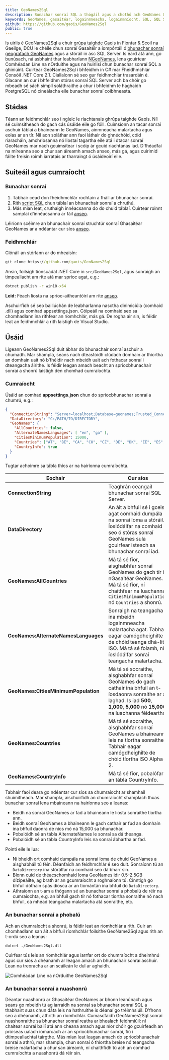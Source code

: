 ```yaml
---
title: GeoNames2Sql
description: Bunachar sonraí SQL a thógáil agus a chothú ach GeoNames Gazetteer a úsáid
keywords: GeoNames, gasaitéar, logainmneacha, logainmníocht, SQL, SQL Server, C#, .NET Core
github: https://github.com/gaois/GeoNames2Sql
public: true
---
```


Is uirlis é GeoNames2Sql a chuir [grúpa taighde Gaois](https://www.gaois.ie) in Fiontar & Scoil na Gaeilge, DCU le chéile chun sonraí Gasaitéir a iompórtáil ó [bhunachar sonraí geografach GeoNames](http://www.geonames.org/) agus a stóráil in ásc SQL Server. Is éard atá ann, go bunúsach, ná asbhaint thar leabharlann [NGeoNames](https://github.com/RobThree/NGeoNames), lena gcuirtear Comhéadan Líne na nOrduithe agus na huirlisí chun bunachar sonraí SQL a ghiniúint. Cuirtear GeoNames2Sql i bhfeidhm in C# mar Fheidhmchlár Consóil .NET Core 2.1. Ciallaíonn sé seo gur feidhmchlár trasardáin é. Glacann an cur i bhfeidhm stóras sonraí SQL Server ach ba chóir go mbeadh sé sách simplí soláthraithe a chur i bhfeidhm le haghaidh PostgreSQL nó cineálacha eile bunachar sonraí coibhneasta. 

## Stádas

Téann an feidhmchlár seo i ngleic le riachtanais ghrúpa taighde Gaois. Níl sé cuimsitheach do gach cás úsáide eile go fóill. Cuimsíonn an tacar sonraí aschuir táblaí a bhaineann le GeoNames, ainmneacha malartacha agus eolas ar an tír. Níl aon soláthar ann faoi láthair do ghnéchóid, cóid riaracháin, amchriosanna nó liostaí tagartha eile atá i dtacar sonraí GeoNames mar nach gcuimsítear i scóip ár gcuid riachtanas iad. D’fhéadfaí na míreanna seo a chur san áireamh amach anseo, más gá, agus cuirimid fáilte freisin roimh iarratais ar tharraingt ó úsáideoirí eile.

## Suiteáil agus cumraíocht

### Bunachar sonraí

1. Tabhair cead don fheidhmchlár rochtain a fháil ar bhunachar sonraí. 
2. Rith [script SQL](https://github.com/gaois/GeoNames2Sql/blob/master/scripts/CreateTables.sql) chun táblaí an bhunachair sonraí a chruthú.
3. Más mian leat, cruthaigh innéacsanna do do chuid táblaí. Cuirtear roinnt samplaí d’innéacsanna ar fáil [anseo](https://github.com/gaois/GeoNames2Sql/blob/master/scripts/CreateIndexes.sql).

Léiríonn scéimre an bhunachair sonraí struchtúr sonraí Ghasaitéar GeoNames ar a ndéantar cur síos [anseo](http://download.geonames.org/export/dump/).

### Feidhmchlár

Clónáil an stórlann ar do mheaisín:

```cmd
git clone https://github.com/gaois/GeoNames2Sql
```

Ansin, foilsigh tionscadal .NET Core in `src/GeoNames2Sql`, agus sonraigh an timpeallacht am rite atá mar sprioc agat, e.g.:

```cmd
dotnet publish -r win10-x64
```

**Leid:** Féach liosta na sprioc-aitheantóirí am rite [anseo](https://docs.microsoft.com/en-us/dotnet/core/rid-catalog?irgwc=1&OCID=AID681541_aff_7593_1243925&tduid=(ir_6d4f9ce9N213458eb7517c20a2b9db916)(7593)(1243925)(je6NUbpObpQ-wDYfcuMFmHDb6Ja3HC_Ryw)()&irclickid=6d4f9ce9N213458eb7517c20a2b9db916#using-rids?ranMID=24542&ranEAID=je6NUbpObpQ&ranSiteID=je6NUbpObpQ-wDYfcuMFmHDb6Ja3HC_Ryw&epi=je6NUbpObpQ-wDYfcuMFmHDb6Ja3HC_Ryw).

Aschuirfidh sé seo bailiúchán de leabharlanna nasctha dinimiciúla (comhaid .dll) agus comhad appsettings.json. Cóipeáil na comhaid seo sa chomhadlann ina rithfear an ríomhchlár, más gá. De rogha air sin, is féidir leat an feidhmchlár a rith laistigh de Visual Studio.

## Úsáid

Ligeann GeoNames2Sql duit ábhar do bhunachair sonraí aschuir a chumadh. Mar shampla, seans nach dteastóidh clúdach domhain ar thíortha an domhain uait nó b’fhéidir nach mbeidh uait ach fothacar sonraí i dteangacha áirithe. Is féidir leagan amach beacht an spriocbhunachair sonraí a shonrú laistigh den chomhad cumraíochta.

### Cumraíocht

Úsáid an comhad **appsettings.json** chun do spriocbhunachar sonraí a chumrú, e.g.:

```json
{
  "ConnectionString": "Server=localhost;Database=geonames;Trusted_Connection=True;",
  "DataDirectory": "C:/PATH/TO/DIRECTORY",
  "GeoNames": {
    "AllCountries": false,
    "AlternateNamesLanguages": [ "en", "ga" ],
    "CitiesMinimumPopulation": 15000,
    "Countries": ["AT", "BE", "CA", "CH", "CZ", "DE", "DK", "EE", "ES", "FI", "FR", "GB", "GR", "IE", "IM", "IT", "LU", "MT", "NL", "NO", "PL", "PT", "US", "SE", "no-country" ],
    "CountryInfo": true
  }
}
```

Tugtar achoimre sa tábla thíos ar na hairíonna cumraíochta.

| Eochair | Cur síos |
| ------- | -------- |
| **ConnectionString** | Teaghrán ceangail bhunachar sonraí SQL Server. | Tabhair faoi deara go gcaithfidh réimír `Data Source=` a bheith le teaghrán ceangail bhunachar Sqlite. |
| **DataDirectory** | An áit a bhfuil sé i gceist agat comhaid dumpála na sonraí loma a stóráil. Íoslódálfar na comhaid seo ó stóras sonraí GeoNames sula gcuirfear isteach sa bhunachar sonraí iad. |
| **GeoNames:AllCountries** | Má tá sé fíor, aisghabhfar sonraí GeoNames do gach tír i nGasaitéar GeoNames. Má tá sé fíor, ní chaithfear na luachanna `CitiesMinimumPopulation` nó `Countries` a shonrú. |
| **GeoNames:AlternateNamesLanguages** | Sonraigh na teangacha ina mbeidh logainmneacha malartacha agat. Tabhair eagar camógdheighilte de chóid teanga dhá-litir ISO. Má tá sé folamh, ní íoslódálfar sonraí teangacha malartacha. |
| **GeoNames:CitiesMinimumPopulation** | Má tá sé socraithe, aisghabhfar sonraí GeoNames do gach cathair ina bhfuil an t-íosdaonra sonraithe ar a laghad. Is iad **500**, **1,000**, **5,000** nó **15,000** na luachanna féideartha. |
| **GeoNames:Countries** | Má tá sé socraithe, aisghabhfar sonraí GeoNames a bhaineann leis na tíortha sonraithe. Tabhair eagar camógdheighilte de chóid tíortha ISO Alpha-2. |
| **GeoNames:CountryInfo** | Má tá sé fíor, pobalófar an tábla CountryInfo. |

Tabhair faoi deara go ndéantar cur síos sa chumraíocht ar shamhail shuimitheach. Mar shampla, aischuirfidh an chumraíocht shamplach thuas bunachar sonraí lena mbaineann na hairíonna seo a leanas:

- Beidh na sonraí GeoNames ar fad a bhaineann le liosta sonraithe tíortha ann.
- Beidh sonraí GeoNames a bhaineann le gach cathair ar fud an domhain ina bhfuil daonra de níos mó ná 15,000 sa bhunachar.
- Pobalóidh sé an tábla AlternateNames le sonraí sa dá theanga.
- Pobalóidh sé an tábla CountryInfo leis na sonraí ábhartha ar fad.

Pointí eile le lua:

- Ní bheidh ort comhaid dumpála na sonraí loma de chuid GeoNames a aisghabháil tú féin. Déanfaidh an feidhmchlár é seo duit. Sonraíonn tú an `DataDirectory` ina stórálfar na comhaid seo dá bharr sin.
- Bíonn cuid de théacschomhaid loma GeoNames idir 0.5-2.5GB dízipeáilte, ag brath ar an gcumraíocht a roghnaíonn tú. Cinntigh go bhfuil dóthain spás diosca ar an tiomántán ina bhfuil do `DataDirectory`.
- Athraíonn an t-am a thógann sé an bunachar sonraí a phobalú de réir na cumraíochta, e.g. an bhfuil gach tír nó fothacar tíortha sonraithe nó nach bhfuil, cá mhéad teangacha malartacha atá sonraithe, etc.

### An bunachar sonraí a phobalú

Ach an chumraíocht a shonrú, is féidir leat an ríomhchlár a rith. Cuir an chomhadlann san áit a bhfuil ríomhchlár foilsithe GeoName2Sql agus rith an t-ordú seo a leanas:

```
dotnet ./GeoNames2Sql.dll
```

Cuirfear tús leis an ríomhchlár agus iarrfar ort do chumraíocht a dheimhnú agus cur síos a dhéanamh ar leagan amach an bhunachair sonraí aschuir. Lean na treoracha ar an scáileán le dul ar aghaidh.

![Comhéadan Líne na nOrduithe GeoNames2Sql](/images/geonames2sql.jpg)

### An bunachar sonraí a nuashonrú

Déantar nuashonrú ar Ghasaitéar GeoNames ar bhonn leanúnach agus seans go mbeidh tú ag iarraidh na sonraí sa bhunachar sonraí SQL a thabhairt suas chun dáta leis na hathruithe is déanaí go tréimhsiúil. D’fhonn seo a dhéanamh, athrith an ríomhchlár. Cumascfaidh GeoNames2Sql sonraí nuashonraithe sa bhunachar sonraí reatha ar bhealach feidhmiúil: ní chaitear sonraí bailí atá ann cheana amach agus níor chóir go gcuirfeadh an próiseas ualach iomarcach ar an spriocbhunachar sonraí, fiú i dtimpeallachtaí táirgthe. Más mian leat leagan amach do spriocbhunachair sonraí a athrú, mar shampla, chun sonraí ó thíortha breise nó teangacha breise malartacha a chur san áireamh, ní chaithfidh tú ach an comhad cumraíochta a nuashonrú dá réir sin.
